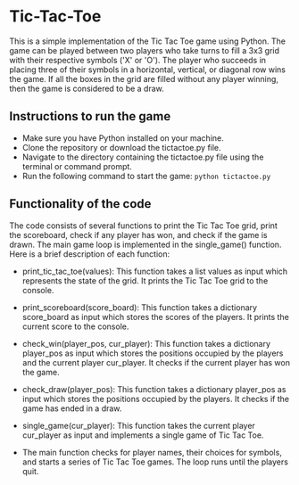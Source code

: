# Tic-Tac-Toe

This is a simple implementation of the Tic Tac Toe game using Python. The game can be played between two players who take turns to fill a 3x3 grid with their respective symbols ('X' or 'O'). The player who succeeds in placing three of their symbols in a horizontal, vertical, or diagonal row wins the game. If all the boxes in the grid are filled without any player winning, then the game is considered to be a draw.

## Instructions to run the game
* Make sure you have Python installed on your machine.
* Clone the repository or download the tictactoe.py file.
* Navigate to the directory containing the tictactoe.py file using the terminal or command prompt.
* Run the following command to start the game:
``` python tictactoe.py ```


## Functionality of the code
The code consists of several functions to print the Tic Tac Toe grid, print the scoreboard, check if any player has won, and check if the game is drawn. The main game loop is implemented in the single_game() function. Here is a brief description of each function:

* print_tic_tac_toe(values): This function takes a list values as input which represents the state of the grid. It prints the Tic Tac Toe grid to the console.

* print_scoreboard(score_board): This function takes a dictionary score_board as input which stores the scores of the players. It prints the current score to the console.

* check_win(player_pos, cur_player): This function takes a dictionary player_pos as input which stores the positions occupied by the players and the current player cur_player. It checks if the current player has won the game.

* check_draw(player_pos): This function takes a dictionary player_pos as input which stores the positions occupied by the players. It checks if the game has ended in a draw.

* single_game(cur_player): This function takes the current player cur_player as input and implements a single game of Tic Tac Toe.

* The main function checks for player names, their choices for symbols, and starts a series of Tic Tac Toe games. The loop runs until the players quit.
